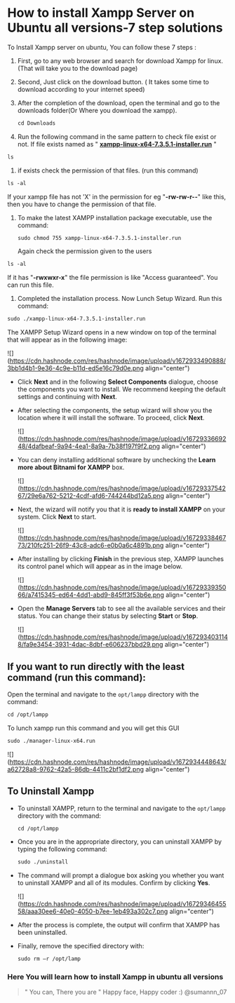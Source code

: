 # How to install  Xampp Server on Ubuntu all versions-7 step solutions

To Install Xampp server on ubuntu, You can follow these 7 steps :

1. First, go to any web browser and search for download Xampp for linux. (That will take you to the download page)
    
2. Second, Just click on the download button. ( It takes some time to download according to your internet speed)
    
3. After the completion of the download, open the terminal and go to the downloads folder(Or Where you download the xampp).
    
    ```apache
    cd Downloads
    ```
    
4. Run the following command in the same pattern to check file exist or not. If file exists named as " [**xampp-linux-x64-7.3.5.1-installer.run**](http://xampp-linux-x64-7.3.5.1-installer.run) "
    

```apache
ls 
```

1. if exists check the permission of that files. (run this command)
    

```apache
ls -al
```

If your xampp file has not 'X' in the permission for eg "**\-rw-rw-r--**" like this, then you have to change the permission of that file.

1. To make the latest XAMPP installation package executable, use the command:
    
    ```apache
    sudo chmod 755 xampp-linux-x64-7.3.5.1-installer.run
    ```
    
    Again check the permission given to the users
    

```apache
ls -al
```

If it has "**\-rwxwxr-x**" the file permission is like "Access guaranteed". You can run this file.

1. Completed the installation process. Now Lunch Setup Wizard. Run this command:
    

```apache
sudo ./xampp-linux-x64-7.3.5.1-installer.run
```

The XAMPP Setup Wizard opens in a new window on top of the terminal that will appear as in the following image:

![](https://cdn.hashnode.com/res/hashnode/image/upload/v1672933490888/3bb1d4b1-9e36-4c9e-b11d-ed5e16c79d0e.png align="center")

* Click **Next** and in the following **Select Components** dialogue, choose the components you want to install. We recommend keeping the default settings and continuing with **Next**.
    
* After selecting the components, the setup wizard will show you the location where it will install the software. To proceed, click **Next**.
    
    ![](https://cdn.hashnode.com/res/hashnode/image/upload/v1672933669248/4dafbeaf-9a94-4ea1-8a9a-7b38f197f9f2.png align="center")
    
* You can deny installing additional software by unchecking the **Learn more about Bitnami for XAMPP** box.
    
    ![](https://cdn.hashnode.com/res/hashnode/image/upload/v1672933754267/29e6a762-5212-4cdf-afd6-744244bd12a5.png align="center")
    
* Next, the wizard will notify you that it is **ready to install XAMPP** on your system. Click **Next** to start.
    
    ![](https://cdn.hashnode.com/res/hashnode/image/upload/v1672933846773/210fc251-26f9-43c8-adc6-e0b0a6c4891b.png align="center")
    
* After installing by clicking **Finish** in the previous step, XAMPP launches its control panel which will appear as in the image below.
    
    ![](https://cdn.hashnode.com/res/hashnode/image/upload/v1672933935066/a7415345-ed64-4dd1-abd9-845ff3f53b6e.png align="center")
    
* Open the **Manage Servers** tab to see all the available services and their status. You can change their status by selecting **Start** or **Stop**.
    
    ![](https://cdn.hashnode.com/res/hashnode/image/upload/v1672934031148/fa9e3454-3931-4dac-8dbf-e606237bbd29.png align="center")
    

## If you want to run directly with the least command (run this command):

Open the terminal and navigate to the `opt/lampp` directory with the command:

```apache
cd /opt/lampp
```

To lunch xampp run this command and you will get this GUI

```apache
sudo ./manager-linux-x64.run
```

![](https://cdn.hashnode.com/res/hashnode/image/upload/v1672934448643/a62728a8-9762-42a5-86db-4411c2bf1df2.png align="center")

## To Uninstall Xampp

* To uninstall XAMPP, return to the terminal and navigate to the `opt/lampp` directory with the command:
    
    ```apache
    cd /opt/lampp
    ```
    
* Once you are in the appropriate directory, you can uninstall XAMPP by typing the following command:
    
    ```apache
    sudo ./uninstall
    ```
    
* The command will prompt a dialogue box asking you whether you want to uninstall XAMPP and all of its modules. Confirm by clicking **Yes**.
    
    ![](https://cdn.hashnode.com/res/hashnode/image/upload/v1672934645558/aaa30ee6-40e0-4050-b7ee-1eb493a302c7.png align="center")
    
* After the process is complete, the output will confirm that XAMPP has been uninstalled.
    
* Finally, remove the specified directory with:
    
    ```apache
    sudo rm –r /opt/lamp
    ```
    

### Here You will learn how to install Xampp in ubuntu all versions

> " You can, There you are " Happy face, Happy coder :) @sumannn\_07
